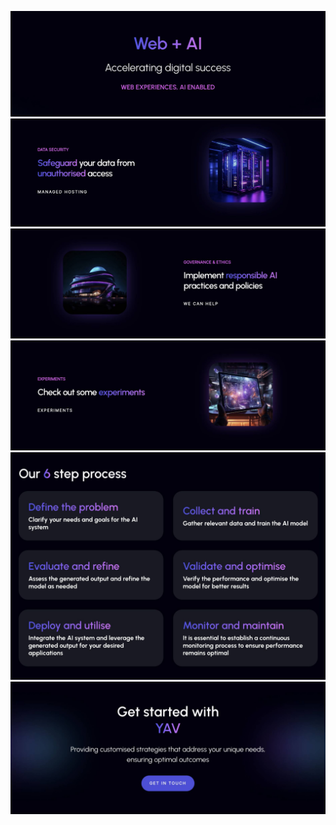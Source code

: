 [![web+ai](https://raw.githubusercontent.com/YAV-AI/.github/main/uploads/web+ai.jpg)](https://yav.ai/)
[![data-security](https://raw.githubusercontent.com/YAV-AI/.github/main/uploads/data-security.jpg)](https://yav.ai/services/)
[![governance-ethics](https://raw.githubusercontent.com/YAV-AI/.github/main/uploads/governance-ethics.jpg)](https://yav.ai/consulting/)
[![experiments](https://raw.githubusercontent.com/YAV-AI/.github/main/uploads/experiments.jpg)](https://yav.ai/experiments/)
[![6-steps](https://raw.githubusercontent.com/YAV-AI/.github/main/uploads/6-steps.jpg)](https://yav.ai/)
[![get-started](https://raw.githubusercontent.com/YAV-AI/.github/main/uploads/get-started.jpg)](https://yav.ai/contact/)
